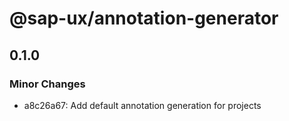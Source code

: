 # @sap-ux/annotation-generator

## 0.1.0

### Minor Changes

-   a8c26a67: Add default annotation generation for projects
